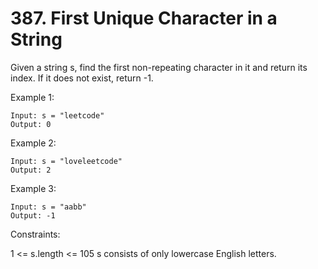 # 387. First Unique Character in a String

Given a string s, find the first non-repeating character in it and return its index. If it does not exist, return -1.

Example 1:

```
Input: s = "leetcode"
Output: 0
```

Example 2:

```
Input: s = "loveleetcode"
Output: 2
```

Example 3:

```
Input: s = "aabb"
Output: -1
```

Constraints:

1 <= s.length <= 105
s consists of only lowercase English letters.
